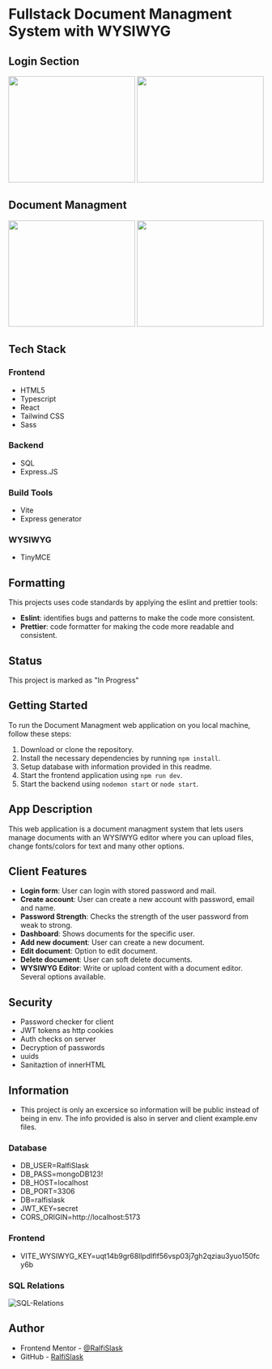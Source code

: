 # Fullstack Document Managment System with WYSIWYG

## Login Section

<img src="https://github.com/plugga-tech/notes-RalfiSlask/assets/112242026/cdaef6ab-8363-4545-bc8d-8f5821a2e0d0" width="250" height="210">
<img src="https://github.com/plugga-tech/notes-RalfiSlask/assets/112242026/6222b8c4-e518-49d6-b013-929ba9bca2cd" width="250" height="210"> <br>

## Document Managment

<img src="https://github.com/plugga-tech/notes-RalfiSlask/assets/112242026/53feb196-1c4e-4ef5-a545-1772833e1da9" width="250" height="210">
<img src="https://github.com/plugga-tech/notes-RalfiSlask/assets/112242026/374a57cb-fd92-4a3f-b71c-31b53dce7f86" width="250" height="210">

## Tech Stack

### Frontend

- HTML5
- Typescript
- React
- Tailwind CSS
- Sass

### Backend

- SQL
- Express.JS

### Build Tools

- Vite
- Express generator

### WYSIWYG

- TinyMCE

## Formatting

This projects uses code standards by applying the eslint and prettier tools:

- **Eslint**: identifies bugs and patterns to make the code more consistent.
- **Prettier**: code formatter for making the code more readable and consistent.

## Status

This project is marked as "In Progress"

## Getting Started

To run the Document Managment web application on you local machine, follow these steps:

1. Download or clone the repository.
2. Install the necessary dependencies by running `npm install`.
3. Setup database with information provided in this readme.
4. Start the frontend application using `npm run dev`.
5. Start the backend using `nodemon start` or `node start`.

## App Description

This web application is a document managment system that lets users manage documents with an WYSIWYG editor where you can upload files, change fonts/colors for text and many other options.

## Client Features

- **Login form**: User can login with stored password and mail.
- **Create account**: User can create a new account with password, email and name.
- **Password Strength**: Checks the strength of the user password from weak to strong.
- **Dashboard**: Shows documents for the specific user.
- **Add new document**: User can create a new document.
- **Edit document**: Option to edit document.
- **Delete document**: User can soft delete documents.
- **WYSIWYG Editor**: Write or upload content with a document editor. Several options available.

## Security

- Password checker for client
- JWT tokens as http cookies
- Auth checks on server
- Decryption of passwords
- uuids
- Sanitaztion of innerHTML

## Information

- This project is only an excersice so information will be public instead of being in env. The info provided is also in server and client example.env files.

### Database

- DB_USER=RalfiSlask
- DB_PASS=mongoDB123!
- DB_HOST=localhost
- DB_PORT=3306
- DB=ralfislask
- JWT_KEY=secret
- CORS_ORIGIN=http://localhost:5173

### Frontend

- VITE_WYSIWYG_KEY=uqt14b9gr68llpdlflf56vsp03j7gh2qziau3yuo150fcy6b

### SQL Relations

![SQL-Relations](https://github.com/plugga-tech/notes-RalfiSlask/assets/112242026/44a56542-8020-4fd0-8fde-d63afb8c3a59)

## Author

- Frontend Mentor - [@RalfiSlask](https://www.frontendmentor.io/profile/RalfiSlask)
- GitHub - [RalfiSlask](https://github.com/RalfiSlask)
